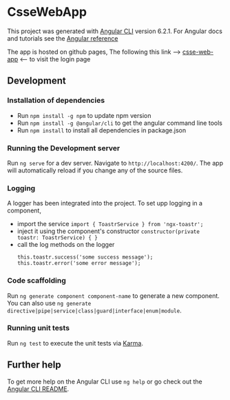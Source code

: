 # CsseWebApp

This project was generated with [Angular CLI](https://github.com/angular/angular-cli) version 6.2.1.
For Angular docs and tutorials see the [Angular reference](https://angular.io/)

The app is hosted on github pages, The following this link --> [csse-web-app](https://se3070-csse.github.io/csse-web-app/login) <-- to visit the login page

## Development

### Installation of dependencies

- Run `npm install -g npm` to update npm version
- Run `npm install -g @angular/cli` to get the angular command line tools
- Run `npm install` to install all dependencies in package.json

### Running the Development server

Run `ng serve` for a dev server. Navigate to `http://localhost:4200/`. The app will automatically reload if you change any of the source files.

### Logging

A logger has been integrated into the project. To set upp logging in a component, 
 - import the service `import { ToastrService } from 'ngx-toastr';`
 - inject it using the component's constructor `constructor(private toastr: ToastrService) { }`
 - call the log methods on the logger 
     ```
     this.toastr.success('some success message');
     this.toastr.error('some error message');
     ```

### Code scaffolding

Run `ng generate component component-name` to generate a new component. You can also use `ng generate directive|pipe|service|class|guard|interface|enum|module`.

### Running unit tests

Run `ng test` to execute the unit tests via [Karma](https://karma-runner.github.io).


## Further help

To get more help on the Angular CLI use `ng help` or go check out the [Angular CLI README](https://github.com/angular/angular-cli/blob/master/README.md).
